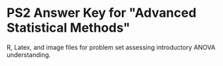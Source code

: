 # PS2 Answer Key for "Advanced Statistical Methods"
R, Latex, and image files for problem set assessing introductory ANOVA understanding.
